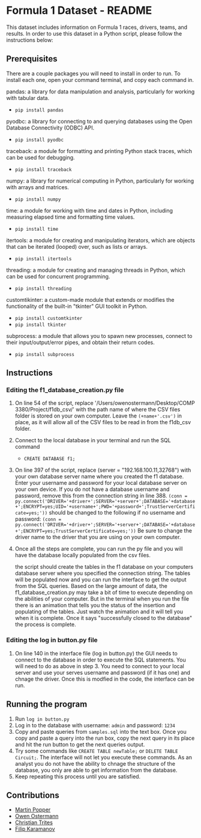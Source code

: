 # Formula 1 Dataset - README

This dataset includes information on Formula 1 races, drivers, teams, and results. In order to use this dataset in a Python script, please follow the instructions below:
## Prerequisites
There are a couple packages you will need to install in order to run. To install each one, open your command terminal, and copy each command in.

pandas: a library for data manipulation and analysis, particularly for working with tabular data.
- `pip install pandas`
  
pyodbc: a library for connecting to and querying databases using the Open Database Connectivity (ODBC) API.
- `pip install pyodbc`
  
traceback: a module for formatting and printing Python stack traces, which can be used for debugging.
- `pip install traceback`

numpy: a library for numerical computing in Python, particularly for working with arrays and matrices.
- `pip install numpy`

time: a module for working with time and dates in Python, including measuring elapsed time and formatting time values.
- `pip install time`

itertools: a module for creating and manipulating iterators, which are objects that can be iterated (looped) over, such as lists or arrays.
- `pip install itertools`

threading: a module for creating and managing threads in Python, which can be used for concurrent programming. 
- `pip install threading`

customtikinter: a custom-made module that extends or modifies the functionality of the built-in "tkinter" GUI toolkit in Python.
- `pip install customtkinter`
- `pip install tkinter`

subprocess: a module that allows you to spawn new processes, connect to their input/output/error pipes, and obtain their return codes.
- `pip install subprocess`

## Instructions
### Editing the f1_database_creation.py file

1. On line 54 of the script, replace '/Users/owenostermann/Desktop/COMP 3380/Project/f1db_csv/' with the path name of where the CSV files folder is stored on your own computer. Leave the `(+name+'.csv')` in place, as it will allow all of the CSV files to be read in from the f1db_csv folder.

2. Connect to the local database in your terminal and run the SQL command 
   - `CREATE DATABASE f1;`
   
3. On line 397 of the script, replace (server = "192.168.100.11,32768") with your own database server name where you created the f1 database. Enter your username and password for your local database server on your own device. If you do not have a database username and password, remove this from the connection string in line 388.
   `(conn = py.connect('DRIVER='+driver+';SERVER='+server+';DATABASE='+database+';ENCRYPT=yes;UID='+username+';PWD='+password+';TrustServerCertificate=yes;'))`
   should be changed to the following if no username and password:
   `(conn = py.connect('DRIVER='+driver+';SERVER='+server+';DATABASE='+database+';ENCRYPT=yes;TrustServerCertificate=yes;'))`
Be sure to change the driver name to the driver that you are using on your own computer.

4. Once all the steps are complete, you can run the py file and you will have the database locally populated from the csv files. 
   
   the script should create the tables in the f1 database on your computers database server where you specified the connection string. The tables will be populated now and you can run the interface to get the output from the SQL queries. Based on the large amount of data, the f1_database_creation.py may take a bit of time to execute depending on the abilities of your computer. But in the terminal when you run the file there is an animation that tells you the status of the insertion and populating of the tables. Just watch the animation and it will tell you when it is complete. Once it says "successfully closed to the database" the process is complete.

### Editing the log in button.py file
1. On line 140 in the interface file (log in button.py) the GUI needs to connect to the database in order to execute the SQL statements. You will need to do as above in step 3. You need to connect to your local server and use your serves username and password (if it has one) and chnage the driver. Once this is modfied in the code, the interface can be run.

## Running the program
1. Run `log in button.py`
2. Log in to the database with username: `admin` and password: `1234`
3. Copy and paste queries from `samples.sql` into the text box. Once you copy and paste a query into the run box, copy the next query in its place and hit the run button to get the next queries output.
4. Try some commands like `CREATE TABLE newTable;` or `DELETE TABLE Circuit;`. The interface will not let you execute these commands. As an analyst you do not have the ability to chnage the structure of the database, you only are able to get information from the database.
5. Keep repeating this process until you are satisfied. 


## Contributions
- [Martin Popper](https://github.com/martinpopper)
- [Owen Ostermann](https://github.com/oostermann10)
- [Christian Trites](https://github.com/ChristianTrites)
- [Filip Karamanov](https://github.com/FilipKaramanov)
